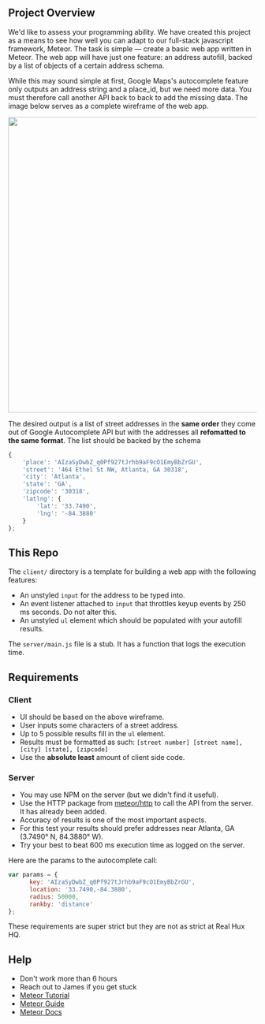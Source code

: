 ## Project Overview
We'd like to assess your programming ability. We have created this project as a means to see how well you can adapt to our full-stack javascript framework, Meteor. The task is simple — create a basic web app written in Meteor. The web app will have just one feature: an address autofill, backed by a list of objects of a certain address schema.

While this may sound simple at first, Google Maps's autocomplete feature only outputs an address string and a place_id, but we need more data. You must therefore call another API back to back to add the missing data. The image below serves as a complete wireframe of the web app. 

<img src="https://i.imgur.com/Tfi0xR5.jpg" width="600">

The desired output is a list of street addresses in the **same order** they come out of Google Autocomplete API but with the addresses all **refomatted to the same format**. The list should be backed by the schema 

``` javascript
{
	'place': 'AIzaSyDwbZ_q0Pf927tJrhb9aF9cO1EmyBbZrGU',
	'street': '464 Ethel St NW, Atlanta, GA 30318',
	'city': 'Atlanta',
	'state': 'GA',
	'zipcode': '30318',
	'latlng': {
		'lat': '33.7490',
		'lng': '-84.3880'
	}
};
```

## This Repo

The `client/` directory is a template for building a web app with the following features:

- An unstyled `input` for the address to be typed into.
- An event listener attached to `input` that throttles keyup events by 250 ms seconds. Do not alter this.
- An unstyled `ul` element which should be populated with your autofill results.

The `server/main.js` file is a stub. It has a function that logs the execution time.

## Requirements

### Client
- UI should be based on the above wireframe.
- User inputs some characters of a street address.
- Up to 5 possible results fill in the `ul` element.
- Results must be formatted as such: `[street number] [street name], [city] [state], [zipcode]`
- Use the **absolute least** amount of client side code.

### Server
- You may use NPM on the server (but we didn't find it useful).
- Use the HTTP package from [meteor/http](https://docs.meteor.com/api/http.html) to call the API from the server. It has already been added.
- Accuracy of results is one of the most important aspects.
- For this test your results should prefer addresses near Atlanta, GA (3.7490° N, 84.3880° W).
- Try your best to beat 600 ms execution time as logged on the server.

Here are the params to the autocomplete call:

``` javascript
var params = {
      key: 'AIzaSyDwbZ_q0Pf927tJrhb9aF9cO1EmyBbZrGU',
      location: '33.7490,-84.3880',
      radius: 50000,
      rankby: 'distance'
};
```

These requirements are super strict but they are not as strict at Real Hux HQ.

## Help
- Don't work more than 6 hours
- Reach out to James if you get stuck
- [Meteor Tutorial](https://www.meteor.com/try)
- [Meteor Guide](http://guide.meteor.com)
- [Meteor Docs](https://docs.meteor.com)

